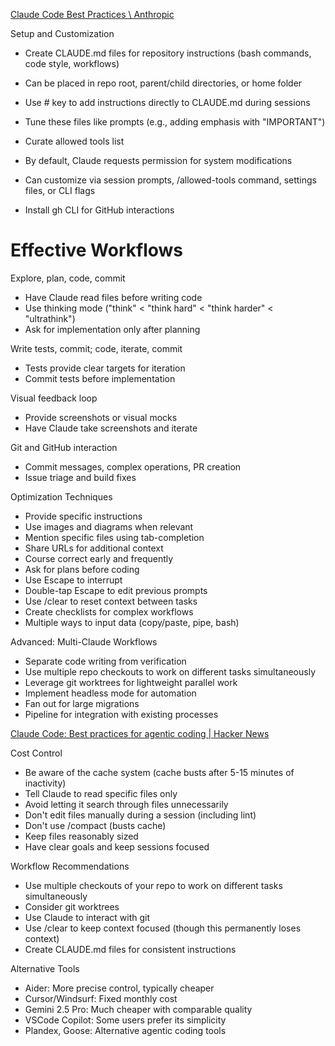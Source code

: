 [Claude Code Best Practices \ Anthropic](https://www.anthropic.com/engineering/claude-code-best-practices)

Setup and Customization
- Create CLAUDE.md files for repository instructions (bash commands, code style, workflows)
 - Can be placed in repo root, parent/child directories, or home folder
 - Use # key to add instructions directly to CLAUDE.md during sessions
 - Tune these files like prompts (e.g., adding emphasis with "IMPORTANT")

- Curate allowed tools list
 - By default, Claude requests permission for system modifications
 - Can customize via session prompts, /allowed-tools command, settings files, or CLI flags
- Install gh CLI for GitHub interactions

# Effective Workflows

Explore, plan, code, commit
- Have Claude read files before writing code
- Use thinking mode ("think" < "think hard" < "think harder" < "ultrathink")
- Ask for implementation only after planning

Write tests, commit; code, iterate, commit
- Tests provide clear targets for iteration
- Commit tests before implementation

Visual feedback loop
- Provide screenshots or visual mocks
- Have Claude take screenshots and iterate

Git and GitHub interaction
- Commit messages, complex operations, PR creation
- Issue triage and build fixes

Optimization Techniques
- Provide specific instructions
- Use images and diagrams when relevant
- Mention specific files using tab-completion
- Share URLs for additional context
- Course correct early and frequently
 - Ask for plans before coding
 - Use Escape to interrupt
 - Double-tap Escape to edit previous prompts
- Use /clear to reset context between tasks
- Create checklists for complex workflows
- Multiple ways to input data (copy/paste, pipe, bash)

Advanced: Multi-Claude Workflows
- Separate code writing from verification
- Use multiple repo checkouts to work on different tasks simultaneously
- Leverage git worktrees for lightweight parallel work
- Implement headless mode for automation
- Fan out for large migrations
- Pipeline for integration with existing processes

[Claude Code: Best practices for agentic coding | Hacker News](https://news.ycombinator.com/item?id=43735550)

Cost Control
- Be aware of the cache system (cache busts after 5-15 minutes of inactivity)
- Tell Claude to read specific files only
- Avoid letting it search through files unnecessarily
- Don't edit files manually during a session (including lint)
- Don't use /compact (busts cache)
- Keep files reasonably sized
- Have clear goals and keep sessions focused

Workflow Recommendations
- Use multiple checkouts of your repo to work on different tasks simultaneously
- Consider git worktrees
- Use Claude to interact with git
- Use /clear to keep context focused (though this permanently loses context)
- Create CLAUDE.md files for consistent instructions

Alternative Tools
- Aider: More precise control, typically cheaper
- Cursor/Windsurf: Fixed monthly cost
- Gemini 2.5 Pro: Much cheaper with comparable quality
- VSCode Copilot: Some users prefer its simplicity
- Plandex, Goose: Alternative agentic coding tools
